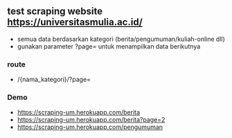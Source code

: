 ## test scraping website https://universitasmulia.ac.id/

- semua data berdasarkan kategori (berita/pengumuman/kuliah-online dll)
- gunakan parameter ?page= untuk menampilkan data berikutnya

### route

- /{nama_kategori}/?page=

### Demo
- https://scraping-um.herokuapp.com/berita
- https://scraping-um.herokuapp.com/berita?page=2
- https://scraping-um.herokuapp.com/pengumuman

